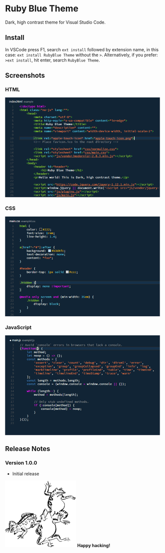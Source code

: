 # Ruby Blue Theme

Dark, high contrast theme for Visual Studio Code.


## Install

In VSCode press F1, search `ext install` followed by extension name, in this case: `ext install RubyBlue Theme` without the `>`. Alternatively, if you prefer: `>ext install`, hit enter, search `RubyBlue Theme`.

## Screenshots

### HTML
![html screenshot](https://raw.githubusercontent.com/hirofumii/vscode-theme-rubyblue/images/html_01.png)

### CSS
![css screenshot](https://raw.githubusercontent.com/hirofumii/vscode-theme-rubyblue/images/css_01.png)

### JavaScript
![javascript screenshot](https://raw.githubusercontent.com/hirofumii/vscode-theme-rubyblue/images/js_01.png)


## Release Notes

### Version 1.0.0

- Initial release


![flogs](https://raw.githubusercontent.com/hirofumii/vscode-theme-rubyblue/images/flogs.png)
**Happy hacking!**